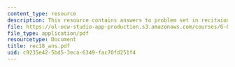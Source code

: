```yaml
---
content_type: resource
description: This resource contains answers to problem set in recitaion eighteen.
file: https://ol-ocw-studio-app-production.s3.amazonaws.com/courses/6-041-probabilistic-systems-analysis-and-applied-probability-spring-2006/c9235e425bd53eca6349fac70fd251f4_rec18_ans.pdf
file_type: application/pdf
resourcetype: Document
title: rec18_ans.pdf
uid: c9235e42-5bd5-3eca-6349-fac70fd251f4
---
```

